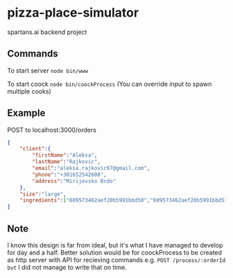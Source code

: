 # pizza-place-simulator
spartans.ai backend project

## Commands
To start server `node bin/www`

To start coock `node bin/coockProcess` (You can override input to spawn multiple cooks)

## Example

POST to localhost:3000/orders
```json
{
    "client":{
        "firstName":"Aleksa",
        "lastName":"Rajkovic",
        "email":"aleksa.rajkovic97@gmail.com",
        "phone":"+381652542608",
        "address":"Mirijevsko Brdo"
    },
    "size":"large",
    "ingredients":["609573462aef20b5991bbd50","609573462aef20b5991bbd51","609573462aef20b5991bbd50","609573462aef20b5991bbd51","609573462aef20b5991bbd50","609573462aef20b5991bbd51","609573462aef20b5991bbd50","609573462aef20b5991bbd51","609573462aef20b5991bbd50","609573462aef20b5991bbd51","609573462aef20b5991bbd50","609573462aef20b5991bbd51","609573462aef20b5991bbd50","609573462aef20b5991bbd51"]
}
```

## Note
I know this design is far from ideal, but it's what I have managed to develop for day and a half. Better solution would be for coockProcess to be created as http server with API for recieving commands e.g. `POST /process/:orderId but` I did not manage to write that on time.
